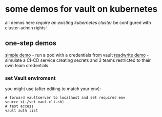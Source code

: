 # some demos for vault on kubernetes

all demos here *require an existing kubernetes cluster* be configured with cluster-admin rights!



## one-step demos
[simple demo](./demo/nox-simple/README_simple.md) - run a pod with a credentials from vault
[readwrite demo](./demo/nox-simple/README_rw.md) - simulate a CI-CD service creating secrets and 3 teams restricted to their own team credentials






### set Vault enviroment
you might use (after editing to match your env):

```
# forward vaultserver to localhost and set required env
source <(./set-vaul-cli.sh)
# test access
vault auth list
```



